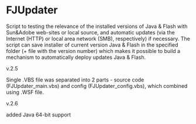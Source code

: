 FJUpdater
=========

Script to testing the relevance of the installed versions of Java &amp; Flash with Sun&amp;Adobe web-sites or local source, and automatic updates (via the Internet (HTTP) or local area network (SMB), respectively) if necessary. The script can save installer of current version Java &amp; Flash in the specified folder (+ file with the version number)  which makes it possible to build a mechanism to automatically deploy updates Java &amp; Flash.

v.2.5

  Single .VBS file was separated into 2 parts - source code (FJUpdater_main.vbs) and config (FJUpdater_config.vbs), which combined using .WSF file.

v.2.6

  added Java 64-bit support
